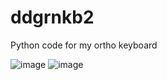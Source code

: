 # ddgrnkb2
Python code for my ortho keyboard

![image](https://user-images.githubusercontent.com/86728543/193632190-55b4a6a7-8e44-4a0c-86b1-252b25cb11f6.png)
![image](https://user-images.githubusercontent.com/86728543/193632154-b0efa872-47af-404f-aa2f-beefc857ef7c.png)

